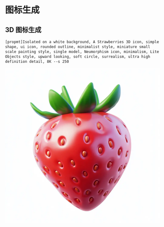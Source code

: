 # 图标生成



## 3D 图标生成

```
[propmt]Isolated on a white background, A Strawberries 3D icon, simple shape, ui icon, rounded outline, minimalist style, miniature small scale painting style, single model, Neumorphism icon, minimalism, Lite Objects style, upward looking, soft circle, surrealism, ultra high definition detail, 8K --s 250
```
![alt text](https://github.com/webkubor/picx-images-hosting/raw/master/blog/webkubor_Isolated_on_a_white_background_A_Strawberries_3D_icon__ff2e4fa6-4e87-4d3e-bdee-dba6586d46ed.2rv2cs7w52.webp)